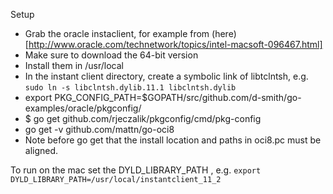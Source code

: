 Setup

* Grab the oracle instaclient, for example from (here)[http://www.oracle.com/technetwork/topics/intel-macsoft-096467.html] 
* Make sure to download the 64-bit version
* Install them in /usr/local
* In the instant client directory, create a symbolic link of libtclntsh, e.g. `sudo ln -s libclntsh.dylib.11.1 libclntsh.dylib`
* export PKG_CONFIG_PATH=$GOPATH/src/github.com/d-smith/go-examples/oracle/pkgconfig/
* $ go get github.com/rjeczalik/pkgconfig/cmd/pkg-config
* go get -v github.com/mattn/go-oci8
* Note before go get that the install location and paths in oci8.pc must be aligned.

To run on the mac set the DYLD_LIBRARY_PATH , e.g. `export DYLD_LIBRARY_PATH=/usr/local/instantclient_11_2`

